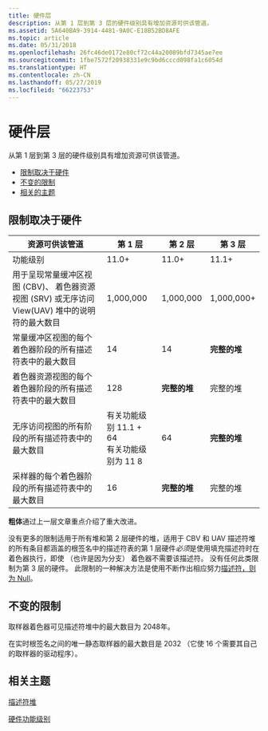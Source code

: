 ```yaml
---
title: 硬件层
description: 从第 1 层到第 3 层的硬件级别具有增加资源可供该管道。
ms.assetid: 5A640BA9-3914-4481-9A0C-E18B52BD8AFE
ms.topic: article
ms.date: 05/31/2018
ms.openlocfilehash: 26fc46de0172e80cf72c44a20089bfd7345ae7ee
ms.sourcegitcommit: 1fbe7572f20938331e9c9bd6cccd098fa1c6054d
ms.translationtype: HT
ms.contentlocale: zh-CN
ms.lasthandoff: 05/27/2019
ms.locfileid: "66223753"
---
```

# <a name="hardware-tiers"></a>硬件层

从第 1 层到第 3 层的硬件级别具有增加资源可供该管道。

-   [限制取决于硬件](#limits-dependant-on-hardware)
-   [不变的限制](#invariable-limits)
-   [相关的主题](#related-topics)

## <a name="limits-dependant-on-hardware"></a>限制取决于硬件



| 资源可供该管道                                                                                                              | 第 1 层                                                                   | 第 2 层        | 第 3 层        |
|--------------------------------------------------------------------------------------------------------------------------------------------------|--------------------------------------------------------------------------|---------------|---------------|
| 功能级别                                                                                                                                   | 11.0+                                                                    | 11.0+         | 11.1+         |
| 用于呈现常量缓冲区视图 (CBV)、 着色器资源视图 (SRV) 或无序访问 View(UAV) 堆中的说明符的最大数目 | 1,000,000                                                                | 1,000,000     | 1,000,000+    |
| 常量缓冲区视图的每个着色器阶段的所有描述符表中的最大数目                                                                | 14                                                                       | 14            | **完整的堆** |
| 着色器资源视图的每个着色器阶段的所有描述符表中的最大数目                                                                | 128                                                                      | **完整的堆** | 完整的堆     |
| 无序访问视图的所有阶段的所有描述符表中的最大数目                                                              | 有关功能级别 11.1 + 64<br/> 有关功能级别为 11 8<br/> | 64            | **完整的堆** |
| 采样器的每个着色器阶段的所有描述符表中的最大数目                                                                             | 16                                                                       | **完整的堆** | 完整的堆     |



 

**粗体**通过上一层文章重点介绍了重大改进。

没有更多的限制适用于所有堆和第 2 层硬件的堆，适用于 CBV 和 UAV 描述符堆的所有条目都涵盖的根签名中的描述符表的第 1 层硬件*必须*是使用填充描述符时在着色器执行，即使 （也许是因为分支） 着色器不需要该描述符。 没有任何此类限制为第 3 层的硬件。 此限制的一种解决方法是使用不断作出相应努力[描述符，则为 Null](descriptors.md)。

## <a name="invariable-limits"></a>不变的限制

取样器着色器可见描述符堆中的最大数目为 2048年。

在实时根签名之间的唯一静态取样器的最大数目是 2032 （它使 16 个需要其自己的取样器的驱动程序）。

## <a name="related-topics"></a>相关主题

<dl> <dt>

[描述符堆](descriptor-heaps.md)
</dt> <dt>

[硬件功能级别](hardware-feature-levels.md)
</dt> </dl>

 

 





